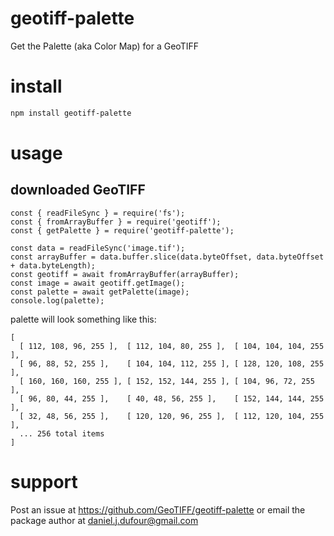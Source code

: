 # geotiff-palette
Get the Palette (aka Color Map) for a GeoTIFF

# install
```bash
npm install geotiff-palette
```

# usage
## downloaded GeoTIFF
```
const { readFileSync } = require('fs');
const { fromArrayBuffer } = require('geotiff');
const { getPalette } = require('geotiff-palette');

const data = readFileSync('image.tif');
const arrayBuffer = data.buffer.slice(data.byteOffset, data.byteOffset + data.byteLength);
const geotiff = await fromArrayBuffer(arrayBuffer);
const image = await geotiff.getImage();
const palette = await getPalette(image);
console.log(palette);
```
palette will look something like this:
```
[
  [ 112, 108, 96, 255 ],  [ 112, 104, 80, 255 ],  [ 104, 104, 104, 255 ],
  [ 96, 88, 52, 255 ],    [ 104, 104, 112, 255 ], [ 128, 120, 108, 255 ],
  [ 160, 160, 160, 255 ], [ 152, 152, 144, 255 ], [ 104, 96, 72, 255 ],
  [ 96, 80, 44, 255 ],    [ 40, 48, 56, 255 ],    [ 152, 144, 144, 255 ],
  [ 32, 48, 56, 255 ],    [ 120, 120, 96, 255 ],  [ 112, 120, 104, 255 ],
  ... 256 total items
]
```

# support
Post an issue at https://github.com/GeoTIFF/geotiff-palette or email the package author at daniel.j.dufour@gmail.com
